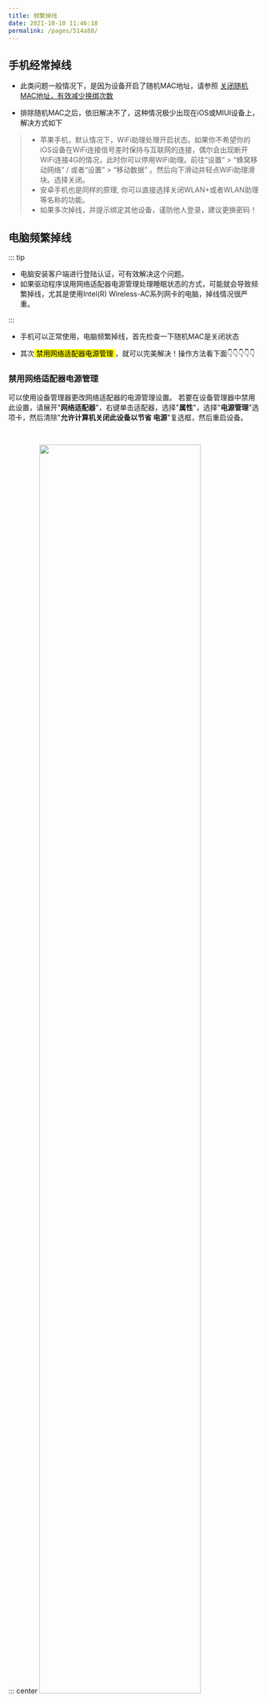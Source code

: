 ```yaml
---
title: 频繁掉线
date: 2021-10-10 11:46:18
permalink: /pages/514a88/
---
```



## 手机经常掉线

- 此类问题一般情况下，是因为设备开启了随机MAC地址，请参照 [关闭随机MAC地址，有效减少换绑次数](/pages/22640f/#关闭随机mac地址-有效减少换绑次数)

- 排除随机MAC之后，依旧解决不了，这种情况极少出现在iOS或MIUI设备上，解决方式如下

> - 苹果手机，默认情况下，WiFi助理处理开启状态。如果你不希望你的iOS设备在WiFi连接信号差时保持与互联网的连接，偶尔会出现断开WiFi连接4G的情况，此时你可以停用WiFi助理。前往“设置” > “蜂窝移动网络” / 或者“设置” > “移动数据” 。然后向下滑动并轻点WiFi助理滑块。选择关闭。
> - 安卓手机也是同样的原理, 你可以直接选择关闭WLAN+或者WLAN助理等名称的功能。
> - 如果多次掉线，并提示绑定其他设备，谨防他人登录，建议更换密码！



## 电脑频繁掉线

::: tip 

- 电脑安装客户端进行登陆认证，可有效解决这个问题。
- 如果驱动程序误用网络适配器电源管理处理睡眠状态的方式，可能就会导致频繁掉线，尤其是使用Intel(R) Wireless-AC系列网卡的电脑，掉线情况很严重。

:::

- 手机可以正常使用，电脑频繁掉线，首先检查一下随机MAC是关闭状态

- 其次<mark> 禁用网络适配器电源管理 </mark>，就可以完美解决！操作方法看下面👇👇👇👇👇


### 禁用网络适配器电源管理

可以使用设备管理器更改网络适配器的电源管理设置。 若要在设备管理器中禁用此设置，请展开"**网络适配器**"，右键单击适配器，选择"**属性**"，选择"**电源管理**"选项卡，然后清除"**允许计算机关闭此设备以节省 电源**"复选框，然后重启设备。

<br>

::: center
<img src="https://image.gaoajia.com/2021/10/10/1ed75e699ec04.gif"  style="width:80%;">

#### 操作方法
:::


### 注册表编辑器在单台计算机中禁用网络适配器电源管理

::: danger 

- 但是在某些电脑（win7）中可能需要使用注册表禁用"允许计算机关闭此设备以节省 电源 网络适配器电源管理"设置。

- 注册表修改不当可能会出现严重问题，因此，请务必严格按照这些步骤操作。 为了加强保护，应先备份注册表，再进行修改。

:::

若要禁用单台计算机的网络适配器电源管理设置，请按照以下步骤操作：

  - 1.选择 "开始"，选择"运行"，在"打开"框中键入 regedit， 然后选择"确定 "。

  - 2.找到并选择以下注册表子项：
    ` HKEY_LOCAL_MACHINE\SYSTEM\CurrentControlSet\Control\Class\{4D36E972-E325-11CE-BFC1-08002bE10318}\DeviceNumber `
    
    > DeviceNumber 是网络适配器编号。 如果计算机上安装了单个网络适配器， 则 DeviceNumber 为 0001。
  - 3.选择 PnPCapabilities。
  - 4.在"编辑 "菜单 上，选择"修改 "。
  - 5.在"值数据" 框中，键入 24， 然后选择"确定 "。

    > 默认情况下，值 0 表示已启用网络适配器的电源管理。 值 24 将阻止 Windows 7 关闭网络适配器或使网络适配器将计算机从待机状态唤醒。
  - 6.在“文件”菜单上，选择“退出”。